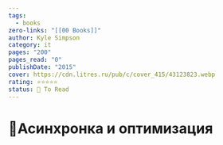 ```yaml
---
tags:
  - books
zero-links: "[[00 Books]]"
author: Kyle Simpson
category: it
pages: "200"
pages_read: "0"
publishDate: "2015"
cover: https://cdn.litres.ru/pub/c/cover_415/43123823.webp
rating: ⭐⭐⭐⭐⭐
status: 📌 To Read
---
```

# 📔Асинхронка и оптимизация